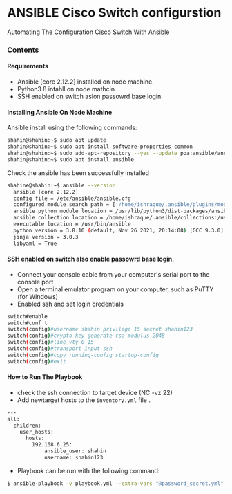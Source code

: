 # ANSIBLE Cisco Switch configurstion
Automating The Configuration Cisco Switch With Ansible

### Contents


#### Requirements
- Ansible [core 2.12.2] installed on node machine.
- Python3.8 intahll on node mathcin .
- SSH enabled on switch aslon passowrd base login.


#### Installing Ansible On Node Machine

Ansible install using the following commands:

```sh
shahin@shahin:~$ sudo apt update
shahin@shahin:~$ sudo apt install software-properties-common
shahin@shahin:~$ sudo add-apt-repository --yes --update ppa:ansible/ansible
shahin@shahin:~$ sudo apt install ansible
```
Check the ansible has been successfully installed
```sh
shahine@shahin:~$ ansible --version
  ansible [core 2.12.2]
  config file = /etc/ansible/ansible.cfg
  configured module search path = ['/home/ishraque/.ansible/plugins/modules', '/usr/share/ansible/plugins/modules']
  ansible python module location = /usr/lib/python3/dist-packages/ansible
  ansible collection location = /home/ishraque/.ansible/collections:/usr/share/ansible/collections
  executable location = /usr/bin/ansible
  python version = 3.8.10 (default, Nov 26 2021, 20:14:08) [GCC 9.3.0]
  jinja version = 3.0.3
  libyaml = True
```

####  SSH enabled on switch also enable passowrd base login.
 - Connect your console cable from your computer's serial port to the console port
 - Open a terminal emulator program on your computer, such as PuTTY (for Windows) 
 - Enabled ssh and set login credentials  
 
 ```sh
switch#enable
switch#conf t
switch(config)#username shahin privilege 15 secret shahin123
switch(config)#crypto key generate rsa modulus 2048
switch(config)#line vty 0 15
switch(config)#transport input ssh
switch(config)#copy running-config startup-config
switch(config)#exit
```

#### How to Run The Playbook

- check the ssh connection to target device (NC -vz <IP address of host > 22)
- Add newtarget hosts to the ```inventory.yml``` file .
```sh 
---
all:
  children:
    user_hosts:
      hosts:
        192.168.6.25:
            ansible_user: shahin  
            username: shahin123

```

- Playbook can be run with the following command:
```sh 
$ ansible-playbook -v playbook.yml --extra-vars "@password_secret.yml"
```


 

